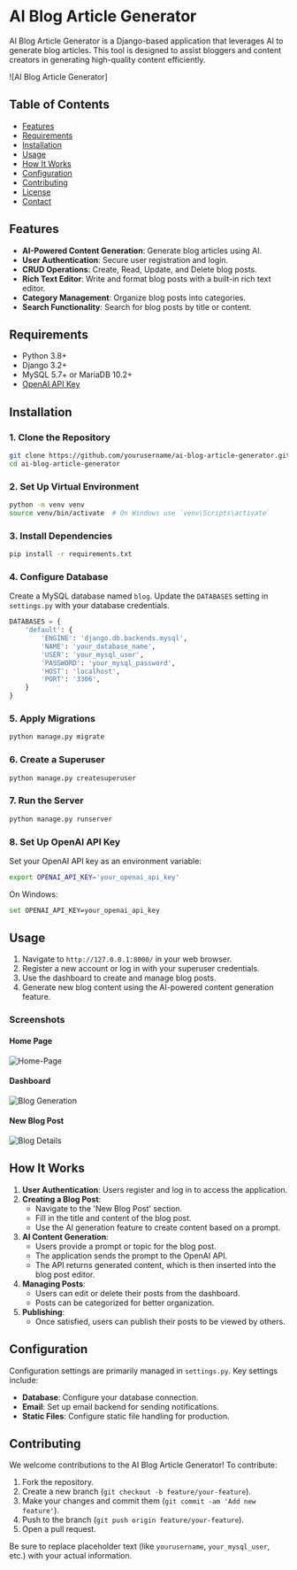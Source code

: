 # AI Blog Article Generator

AI Blog Article Generator is a Django-based application that leverages AI to generate blog articles. This tool is designed to assist bloggers and content creators in generating high-quality content efficiently.

![AI Blog Article Generator]

## Table of Contents

- [Features](#features)
- [Requirements](#requirements)
- [Installation](#installation)
- [Usage](#usage)
- [How It Works](#how-it-works)
- [Configuration](#configuration)
- [Contributing](#contributing)
- [License](#license)
- [Contact](#contact)

## Features

- **AI-Powered Content Generation**: Generate blog articles using AI.
- **User Authentication**: Secure user registration and login.
- **CRUD Operations**: Create, Read, Update, and Delete blog posts.
- **Rich Text Editor**: Write and format blog posts with a built-in rich text editor.
- **Category Management**: Organize blog posts into categories.
- **Search Functionality**: Search for blog posts by title or content.

## Requirements

- Python 3.8+
- Django 3.2+
- MySQL 5.7+ or MariaDB 10.2+
- [OpenAI API Key](https://openai.com/api/)

## Installation

### 1. Clone the Repository

```sh
git clone https://github.com/yourusername/ai-blog-article-generator.git
cd ai-blog-article-generator
```

### 2. Set Up Virtual Environment

```sh
python -m venv venv
source venv/bin/activate  # On Windows use `venv\Scripts\activate`
```

### 3. Install Dependencies

```sh
pip install -r requirements.txt
```

### 4. Configure Database

Create a MySQL database named `blog`. Update the `DATABASES` setting in `settings.py` with your database credentials.

```python
DATABASES = {
    'default': {
        'ENGINE': 'django.db.backends.mysql',
        'NAME': 'your_database_name',
        'USER': 'your_mysql_user',
        'PASSWORD': 'your_mysql_password',
        'HOST': 'localhost',
        'PORT': '3306',
    }
}
```

### 5. Apply Migrations

```sh
python manage.py migrate
```

### 6. Create a Superuser

```sh
python manage.py createsuperuser
```

### 7. Run the Server

```sh
python manage.py runserver
```

### 8. Set Up OpenAI API Key

Set your OpenAI API key as an environment variable:

```sh
export OPENAI_API_KEY='your_openai_api_key'
```

On Windows:

```sh
set OPENAI_API_KEY=your_openai_api_key
```

## Usage

1. Navigate to `http://127.0.0.1:8000/` in your web browser.
2. Register a new account or log in with your superuser credentials.
3. Use the dashboard to create and manage blog posts.
4. Generate new blog content using the AI-powered content generation feature.

### Screenshots

#### Home Page
![Home-Page ](https://github.com/nandu1331/AI-Blog-Generator/assets/116256681/80d771eb-5390-4285-8f96-69d157b7cca2)

#### Dashboard
![Blog Generation ](https://github.com/nandu1331/AI-Blog-Generator/assets/116256681/053b5f08-5f8b-4711-990d-74f54406df8a)

#### New Blog Post
![Blog Details ](https://github.com/nandu1331/AI-Blog-Generator/assets/116256681/15d57d5f-a99b-4b86-a2b7-80d35ead8119)

## How It Works

1. **User Authentication**: Users register and log in to access the application.
2. **Creating a Blog Post**:
    - Navigate to the 'New Blog Post' section.
    - Fill in the title and content of the blog post.
    - Use the AI generation feature to create content based on a prompt.
3. **AI Content Generation**:
    - Users provide a prompt or topic for the blog post.
    - The application sends the prompt to the OpenAI API.
    - The API returns generated content, which is then inserted into the blog post editor.
4. **Managing Posts**:
    - Users can edit or delete their posts from the dashboard.
    - Posts can be categorized for better organization.
5. **Publishing**:
    - Once satisfied, users can publish their posts to be viewed by others.

## Configuration

Configuration settings are primarily managed in `settings.py`. Key settings include:

- **Database**: Configure your database connection.
- **Email**: Set up email backend for sending notifications.
- **Static Files**: Configure static file handling for production.

## Contributing

We welcome contributions to the AI Blog Article Generator! To contribute:

1. Fork the repository.
2. Create a new branch (`git checkout -b feature/your-feature`).
3. Make your changes and commit them (`git commit -am 'Add new feature'`).
4. Push to the branch (`git push origin feature/your-feature`).
5. Open a pull request.

Be sure to replace placeholder text (like `yourusername`, `your_mysql_user`, etc.) with your actual information.
